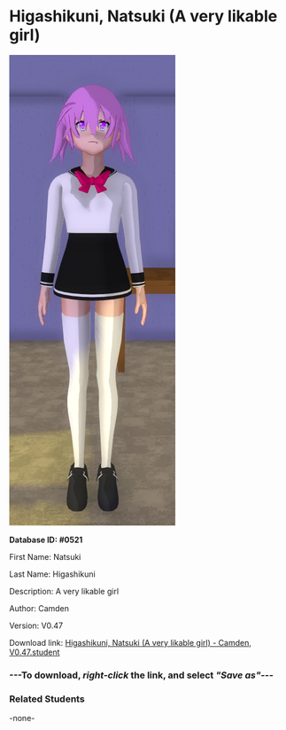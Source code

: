 # Higashikuni, Natsuki (A very likable girl)

<img src="Files/Higashikuni, Natsuki (A very likable girl).png" title="Higashikuni, Natsuki (A very likable girl) - Camden, V0.47">

**Database ID: #0521**

First Name: Natsuki

Last Name: Higashikuni

Description: A very likable girl

Author: Camden

Version: V0.47

Download link: <a href="https://raw.githubusercontent.com/Arbiter1223/Daigaku-Gurashi-Custom-Students/master/Students/Files/Higashikuni%2C%20Natsuki%20(A%20very%20likable%20girl)%20-%20Camden%2C%20V0.47.student">Higashikuni, Natsuki (A very likable girl) - Camden, V0.47.student</a>

### ---**To download, _right-click_ the link, and select _"Save as"_**---

### Related Students

-none-
